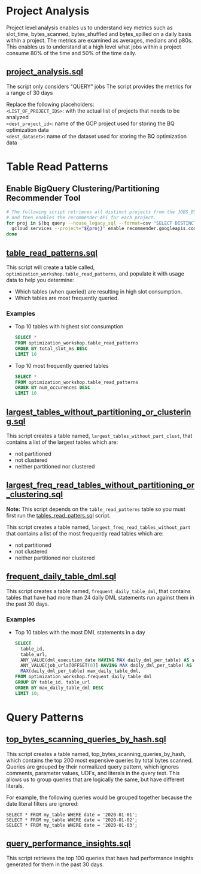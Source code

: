 # Project Analysis
Project level analysis enables us to understand key metrics such as slot_time, bytes_scanned, bytes_shuffled  and bytes_spilled on a daily basis within a project. The metrics are examined as averages, medians and p80s. This enables us to understand at a high level what jobs within a project consume 80% of the time and 50% of the time daily.

## [project_analysis.sql](project_analysis.sql)

The script only considers "QUERY" jobs
The script provides the metrics for a range of 30 days

Replace the following placeholders:\
`<LIST_OF_PROJECT_IDS>`: with the actual list of projects that needs to be analyzed\
`<dest_project_id>`: name of the GCP project used for storing the BQ optimization data\
`<dest_dataset>`: name of the dataset used for storing the BQ optimization data

# Table Read Patterns

## Enable BigQuery Clustering/Partitioning Recommender Tool

```bash
# The following script retrieves all distinct projects from the JOBS_BY_ORGANIZATION view
# and then enables the recommender API for each project.
for proj in $(bq query --nouse_legacy_sql --format=csv "SELECT DISTINCT project_id FROM \`region-us\`.INFORMATION_SCHEMA.JOBS_BY_ORGANIZATION" | sed 1d); do
  gcloud services --project="${proj}" enable recommender.googleapis.com &
done
```

## [table_read_patterns.sql](table_read_patterns.sql)
This script will create a table called, `optimization_workshop.table_read_patterns`, and populate it with usage data to help you determine:
* Which tables (when queried) are resulting in high slot consumption.
* Which tables are most frequently queried.



### Examples

* Top 10 tables with highest slot consumption

    ```sql
    SELECT *
    FROM optimization_workshop.table_read_patterns
    ORDER BY total_slot_ms DESC
    LIMIT 10
    ```

* Top 10 most frequently queried tables

    ```sql
    SELECT *
    FROM optimization_workshop.table_read_patterns
    ORDER BY num_occurences DESC
    LIMIT 10
    ```

## [largest_tables_without_partitioning_or_clustering.sql](largest_freq_read_tables_without_partitioning_or_clustering.sql)

This script creates a table named, `largest_tables_without_part_clust`,
that contains a list of the largest tables which are:
  - not partitioned
  - not clustered
  - neither partitioned nor clustered

## [largest_freq_read_tables_without_partitioning_or_clustering.sql](largest_freq_read_tables_without_partitioning_or_clustering.sql)

**Note:** This script depends on the `table_read_patterns` table so you must first run the [tables_read_patters.sql](table_read_patterns.sql) script.

This script creates a table named, `largest_freq_read_tables_without_part`
that contains a list of the most frequently read tables which are:
  - not partitioned
  - not clustered
  - neither partitioned nor clustered

## [frequent_daily_table_dml.sql](frequent_daily_table_dml.sql)

This script creates a table named, `frequent_daily_table_dml`, that contains tables that have had more than 24 daily DML statements run against them in the past 30 days.

### Examples

* Top 10 tables with the most DML statements in a day

  ```sql
  SELECT
    table_id,
    table_url,
    ANY_VALUE(dml_execution_date HAVING MAX daily_dml_per_table) AS sample_dml_execution_date,
    ANY_VALUE(job_urls[OFFSET(0)] HAVING MAX daily_dml_per_table) AS sample_dml_job_url,
    MAX(daily_dml_per_table) max_daily_table_dml,
  FROM optimization_workshop.frequent_daily_table_dml
  GROUP BY table_id, table_url
  ORDER BY max_daily_table_dml DESC
  LIMIT 10;
  ```

# Query Patterns

## [top_bytes_scanning_queries_by_hash.sql](top_bytes_scanning_queries_by_hash.sql)

This script creates a table named, top_bytes_scanning_queries_by_hash, 
which contains the top 200 most expensive queries by total bytes scanned.
Queries are grouped by their normalized query pattern, which ignores
comments, parameter values, UDFs, and literals in the query text.
This allows us to group queries that are logically the same, but
have different literals. 

For example, the following queries would be grouped together because the date literal filters are ignored:
  ```
  SELECT * FROM my_table WHERE date = '2020-01-01';
  SELECT * FROM my_table WHERE date = '2020-01-02';
  SELECT * FROM my_table WHERE date = '2020-01-03';
  ```

## [query_performance_insights.sql](query_performance_insights.sql)

This script retrieves the top 100 queries that have had performance insights
generated for them in the past 30 days.
